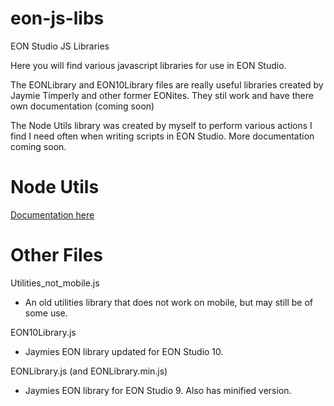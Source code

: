 # eon-js-libs
EON Studio JS Libraries

Here you will find various javascript libraries for use in EON Studio.

The EONLibrary and EON10Library files are really useful libraries created by Jaymie Timperly and other former EONites. They stil work and have there own documentation (coming soon)

The Node Utils library was created by myself to perform various actions I find I need often when writing scripts in EON Studio.
More documentation coming soon.

# Node Utils

[Documentation here](NodeUtilsDoc.md)


# Other Files

Utilities_not_mobile.js

- An old utilities library that does not work on mobile, but may still be of some use.

EON10Library.js

- Jaymies EON library updated for EON Studio 10.

EONLibrary.js (and EONLibrary.min.js)

- Jaymies EON library for EON Studio 9. Also has minified version. 
